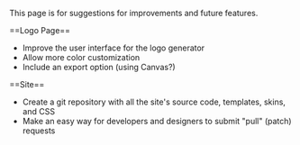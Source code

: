 This page is for suggestions for improvements and future features.

==Logo Page==
* Improve the user interface for the logo generator
* Allow more color customization
* Include an export option (using Canvas?)

==Site==
* Create a git repository with all the site's source code, templates, skins, and CSS
* Make an easy way for developers and designers to submit "pull" (patch) requests